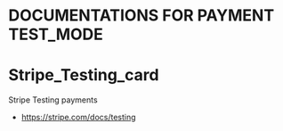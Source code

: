 # DOCUMENTATIONS FOR PAYMENT TEST_MODE
# Stripe_Testing_card
Stripe Testing payments
- https://stripe.com/docs/testing
